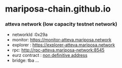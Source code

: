 # mariposa-chain.github.io


### atteva network (low capacity testnet network)
* networkId :0x29a 
* monitor: https://monitor-atteva.mariposa.network
* explorer : https://explorer-atteva.mariposa.network
* rpc: http://rpc-atteva.mariposa-network:8545
* eurz contract : [non definitive address](https://explorer-atteva.mariposa.network/address/0xCC4ca0Fb34eaE6212B6877A1F6f0471960007b05)
* bridge: tba ...
